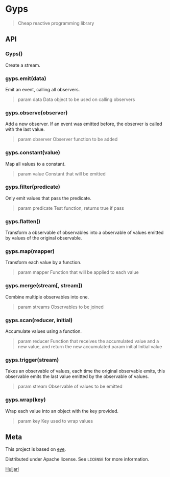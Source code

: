 # Gyps
> Cheap reactive programming library

## API
### Gyps()
Create a stream.

### gyps.emit(data)
Emit an event, calling all observers.
> param data Data object to be used on calling observers

### gyps.observe(observer)
Add a new observer. If an event was emitted before, the observer is called with the last value.
> param observer Observer function to be added

### gyps.constant(value)
Map all values to a constant.
> param value Constant that will be emitted

### gyps.filter(predicate)
Only emit values that pass the predicate.
> param predicate Test function, returns true if pass

### gyps.flatten()
Transform a observable of observables into a observable of values emitted by values of the original observable.

### gyps.map(mapper)
Transform each value by a function.
> param mapper Function that will be applied to each value

### gyps.merge(stream[, stream])
Combine multiple observables into one.
> param streams Observables to be joined

### gyps.scan(reducer, initial)
Accumulate values using a function.
> param reducer Function that receives the accumulated value and a new value, and return the new accumulated
> param initial Initial value

### gyps.trigger(stream)
Takes an observable of values, each time the original observable emits, this observable emits the last value emitted by the observable of values.
> param stream Observable of values to be emitted

### gyps.wrap(key)
Wrap each value into an object with the key provided.
> param key Key used to wrap values

## Meta
This project is based on [eye](https://github.com/huijari/eye).

Distributed under Apache license. See ``LICENSE`` for more information.

[Huijari](https://github.com/Huijari)
